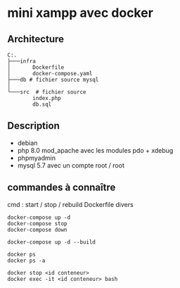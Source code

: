 # mini xampp avec docker

## Architecture

```
C:.
├───infra 
│       Dockerfile
│       docker-compose.yaml
├───db # fichier source mysql
│
└───src  # fichier source
        index.php
        db.sql
```

## Description

- debian
- php 8.0 mod_apache avec les modules pdo + xdebug
- phpmyadmin
- mysql 5.7 avec un compte root / root

## commandes à connaître

cmd : start / stop / rebuild Dockerfile divers

```
docker-compose up -d
docker-compose stop
docker-compose down

docker-compose up -d --build

docker ps 
docker ps -a

docker stop <id conteneur>
docker exec -it <id conteneur> bash 
```